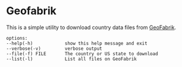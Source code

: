 # Geofabrik

This is a simple utility to download country data files from
[GeoFabrik](https://download.geofabrik.de/).

    options:
    --help(-h)            show this help message and exit
    --verbose(-v)         verbose output
    --file(-f) FILE       The country or US state to download
    --list(-l)            List all files on GeoFabrik
